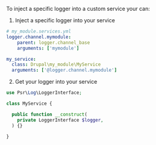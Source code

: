 To inject a specific logger into a custom service your can:

1. Inject a specific logger into your service

```yml
# my_module.services.yml
logger.channel.mymodule:
    parent: logger.channel_base
    arguments: ['mymodule']

my_service:
  class: Drupal\my_module\MyService
  arguments: ['@logger.channel.mymodule']
 ```
 
2. Get your logger into your service

```php
use Psr\Log\LoggerInterface;

class MyService {

  public function __construct(
    private LoggerInterface $logger,
  ) {}
  
}
```
